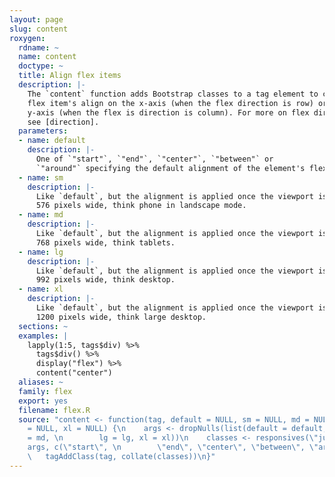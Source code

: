 ```yaml
---
layout: page
slug: content
roxygen:
  rdname: ~
  name: content
  doctype: ~
  title: Align flex items
  description: |-
    The `content` function adds Bootstrap classes to a tag element to change how
    flex item's align on the x-axis (when the flex direction is row) or on the
    y-axis (when the flex is direction is column). For more on flex directions
    see [direction].
  parameters:
  - name: default
    description: |-
      One of `"start"`, `"end"`, `"center"`, `"between"` or
      `"around"` specifying the default alignment of the element's flex items.
  - name: sm
    description: |-
      Like `default`, but the alignment is applied once the viewport is
      576 pixels wide, think phone in landscape mode.
  - name: md
    description: |-
      Like `default`, but the alignment is applied once the viewport is
      768 pixels wide, think tablets.
  - name: lg
    description: |-
      Like `default`, but the alignment is applied once the viewport is
      992 pixels wide, think desktop.
  - name: xl
    description: |-
      Like `default`, but the alignment is applied once the viewport is
      1200 pixels wide, think large desktop.
  sections: ~
  examples: |
    lapply(1:5, tags$div) %>%
      tags$div() %>%
      display("flex") %>%
      content("center")
  aliases: ~
  family: flex
  export: yes
  filename: flex.R
  source: "content <- function(tag, default = NULL, sm = NULL, md = NULL, \n    lg
    = NULL, xl = NULL) {\n    args <- dropNulls(list(default = default, sm = sm, md
    = md, \n        lg = lg, xl = xl))\n    classes <- responsives(\"justify-content\",
    args, c(\"start\", \n        \"end\", \"center\", \"between\", \"around\"))\n
    \   tagAddClass(tag, collate(classes))\n}"
---
```

